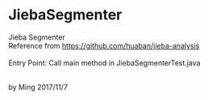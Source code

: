 # JiebaSegmenter
Jieba Segmenter<br>
Reference from https://github.com/huaban/jieba-analysis<br>
<br>
Entry Point: Call main method in JiebaSegmenterTest.java

<br>
by Ming 2017/11/7

